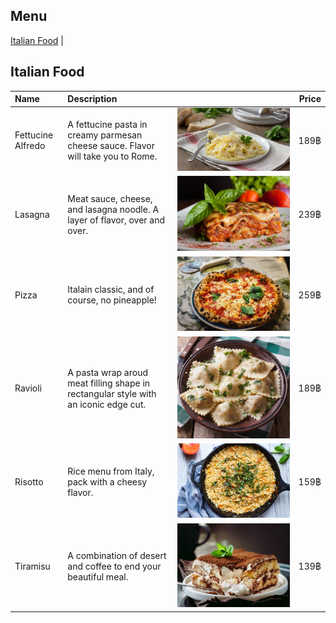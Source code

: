## Menu

[Italian Food](#italian-food-section) |

## Italian Food
| Name       | Description                 |                        | Price  |
|:-----------|:----------------------------|------------------------|-------:|
| Fettucine Alfredo   | A fettucine pasta in creamy parmesan cheese sauce. Flavor will take you to Rome. |![italian-food1](images/italian-food-images/alfredo.jpg) | 189฿ |        |
| Lasagna   | Meat sauce, cheese, and lasagna noodle. A layer of flavor, over and over. |![italian-food2](images/italian-food-images/lasagna.jpg) | 239฿ |        |
| Pizza   | Italain classic, and of course, no pineapple! |![italian-food3](images/italian-food-images/pizza.jpg) | 259฿ |        |
| Ravioli   | A pasta wrap aroud meat filling shape in rectangular style with an iconic edge cut. |![italian-food4](images/italian-food-images/ravioli.jpg) | 189฿ |        |
| Risotto   | Rice menu from Italy, pack with a cheesy flavor. |![italian-food5](images/italian-food-images/risotto.jpg) | 159฿ |        |
| Tiramisu   | A combination of desert and coffee to end your beautiful meal. |![italian-food6](images/italian-food-images/tiramisu.jpg) | 139฿ |        |